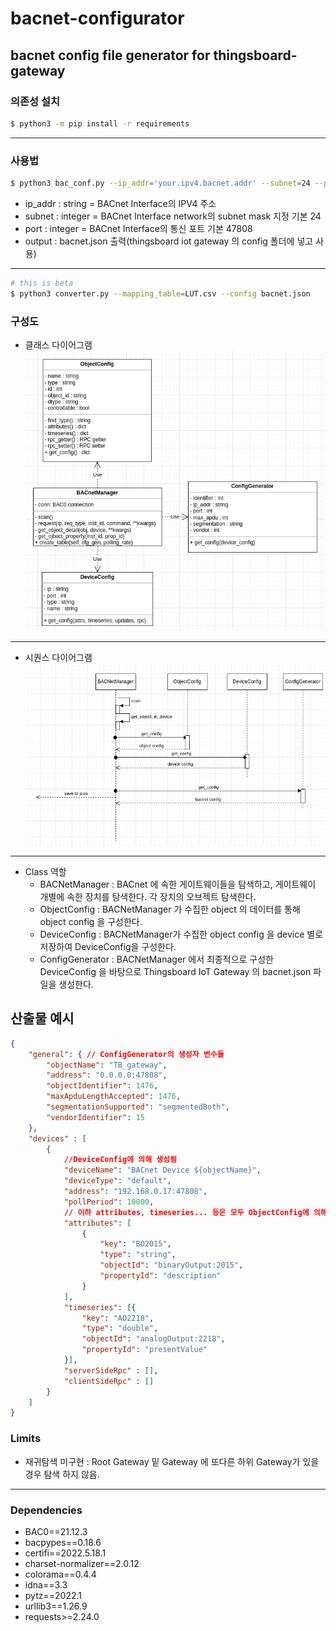 # bacnet-configurator
bacnet config file generator for thingsboard-gateway
--------
### 의존성 설치
```bash
$ python3 -m pip install -r requirements
```
--------
### 사용법
```bash
$ python3 bac_conf.py --ip_addr='your.ipv4.bacnet.addr' --subnet=24 --port=47808
```   
* ip_addr : string =  BACnet Interface의 IPV4 주소 
* subnet : integer = BACnet Interface network의 subnet mask 지정 기본 24
* port : integer = BACnet Interface의 통신 포트 기본 47808 
* output : bacnet.json 출력(thingsboard iot gateway 의 config 폴더에 넣고 사용)
------
```bash 
# this is beta
$ python3 converter.py --mapping_table=LUT.csv --config bacnet.json
```
### 구성도
* 클래스 다이어그램
![class-diagram](./resource/class_diagram.png)  
---
* 시퀀스 다이어그램
![sequence](./resource/sequence.png)  
---
* Class 역할
  - BACNetManager : BACnet 에 속한 게이트웨이들을 탐색하고, 게이트웨이 개별에 속한 장치를 탕색한다. 각 장치의 오브젝트 탐색한다.
  - ObjectConfig : BACNetManager 가 수집한 object 의 데이터를 통해 object config 을 구성한다.
  - DeviceConfig : BACNetManager가 수집한 object config 을 device 별로 저장하여 DeviceConfig을 구성한다.
  - ConfigGenerator : BACNetManager 에서 최종적으로 구성한 DeviceConfig 을 바탕으로 Thingsboard IoT Gateway 의 bacnet.json 파일을 생성한다.
## 산출물 예시
```json
{
    "general": { // ConfigGenerator의 생성자 변수들
        "objectName": "TB_gateway",
        "address": "0.0.0.0:47808",
        "objectIdentifier": 1476,
        "maxApduLengthAccepted": 1476,
        "segmentationSupported": "segmentedBoth",
        "vendorIdentifier": 15
    },
    "devices" : [
        {    
            //DeviceConfig에 의해 생성됨
            "deviceName": "BACnet Device ${objectName}",
            "deviceType": "default",
            "address": "192.168.0.17:47808",
            "pollPeriod": 10000,
            // 이하 attributes, timeseries... 등은 모두 ObjectConfig에 의해 생성됨
            "attributes": [   
                {                 
                    "key": "BO2015",
                    "type": "string",
                    "objectId": "binaryOutput:2015",
                    "propertyId": "description"
                }
            ],
            "timeseries": [{
                "key": "AO2218",
                "type": "double",
                "objectId": "analogOutput:2218",
                "propertyId": "presentValue"
            }],
            "serverSideRpc" : [],
            "clientSideRpc" : []
        }
    ]
}
```

### Limits
* 재귀탐색 미구현 : Root Gateway 밑 Gateway 에 또다른 하위 Gateway가 있을 경우 탐색 하지 않음.
------
### Dependencies
* BAC0==21.12.3
* bacpypes==0.18.6
* certifi==2022.5.18.1
* charset-normalizer==2.0.12
* colorama==0.4.4
* idna==3.3
* pytz==2022.1
* urllib3==1.26.9
* requests>=2.24.0

